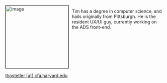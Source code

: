 
<img src="{{ site.baseurl }}/about/team/img/tim.jpg" height="200" width="200" alt="Image" style="float: left; margin: 4px 10px 0px 0px; border: 1px solid #000000;">

Tim has a degree in computer science, and hails originally from Pittsburgh.  He is the resident UX/UI guy, currently working on the ADS front-end.

<br style="clear:left;"/>

[thostetler [at] cfa.harvard.edu](mailto:thostetler@cfa.harvard.edu)
